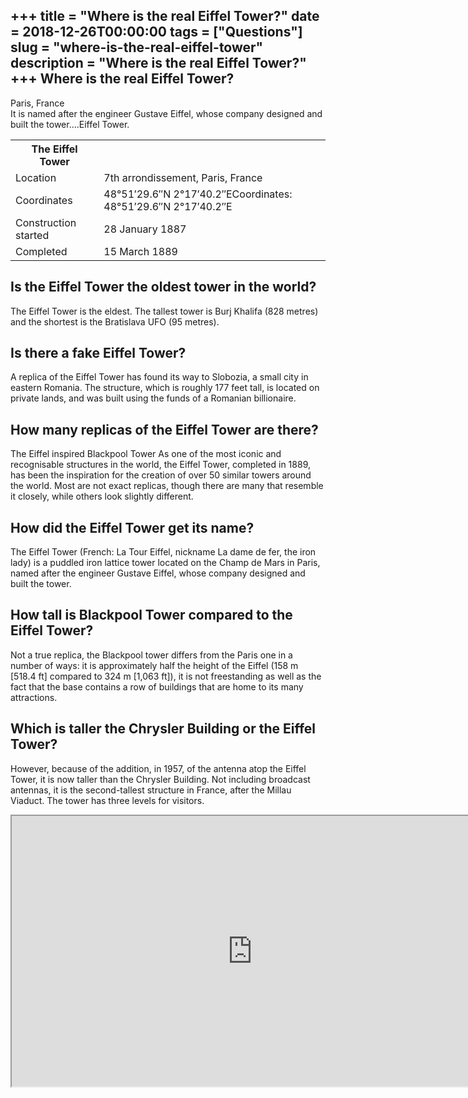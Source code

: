 +++
title = "Where is the real Eiffel Tower?"
date = 2018-12-26T00:00:00
tags = ["Questions"]
slug = "where-is-the-real-eiffel-tower"
description = "Where is the real Eiffel Tower?"
+++
Where is the real Eiffel Tower?
-------------------------------

Paris, France  
It is named after the engineer Gustave Eiffel, whose company designed and built the tower….Eiffel Tower.

<table><tr><th>The Eiffel Tower</th></tr><tr><td>Location</td><td>7th arrondissement, Paris, France</td></tr><tr><td>Coordinates</td><td>48°51′29.6″N 2°17′40.2″ECoordinates: 48°51′29.6″N 2°17′40.2″E</td></tr><tr><td>Construction started</td><td>28 January 1887</td></tr><tr><td>Completed</td><td>15 March 1889</td></tr></table>

Is the Eiffel Tower the oldest tower in the world?
--------------------------------------------------

The Eiffel Tower is the eldest. The tallest tower is Burj Khalifa (828 metres) and the shortest is the Bratislava UFO (95 metres).

Is there a fake Eiffel Tower?
-----------------------------

A replica of the Eiffel Tower has found its way to Slobozia, a small city in eastern Romania. The structure, which is roughly 177 feet tall, is located on private lands, and was built using the funds of a Romanian billionaire.

How many replicas of the Eiffel Tower are there?
------------------------------------------------

The Eiffel inspired Blackpool Tower As one of the most iconic and recognisable structures in the world, the Eiffel Tower, completed in 1889, has been the inspiration for the creation of over 50 similar towers around the world. Most are not exact replicas, though there are many that resemble it closely, while others look slightly different.

How did the Eiffel Tower get its name?
--------------------------------------

The Eiffel Tower (French: La Tour Eiffel, nickname La dame de fer, the iron lady) is a puddled iron lattice tower located on the Champ de Mars in Paris, named after the engineer Gustave Eiffel, whose company designed and built the tower.

How tall is Blackpool Tower compared to the Eiffel Tower?
---------------------------------------------------------

Not a true replica, the Blackpool tower differs from the Paris one in a number of ways: it is approximately half the height of the Eiffel (158 m \[518.4 ft\] compared to 324 m \[1,063 ft\]), it is not freestanding as well as the fact that the base contains a row of buildings that are home to its many attractions.

Which is taller the Chrysler Building or the Eiffel Tower?
----------------------------------------------------------

However, because of the addition, in 1957, of the antenna atop the Eiffel Tower, it is now taller than the Chrysler Building. Not including broadcast antennas, it is the second-tallest structure in France, after the Millau Viaduct. The tower has three levels for visitors.

<iframe allow="accelerometer; autoplay; clipboard-write; encrypted-media; gyroscope; picture-in-picture" allowfullscreen="" class="__youtube_prefs__  epyt-is-override  no-lazyload" data-no-lazy="1" data-origheight="433" data-origwidth="770" data-skipgform_ajax_framebjll="" height="433" id="_ytid_28486" loading="lazy" src="https://www.youtube.com/embed/xpzflTfm8k0?enablejsapi=1&autoplay=0&cc_load_policy=0&cc_lang_pref=&iv_load_policy=1&loop=0&modestbranding=0&rel=1&fs=1&playsinline=0&autohide=2&theme=dark&color=red&controls=1&" title="YouTube player" width="770"></iframe>